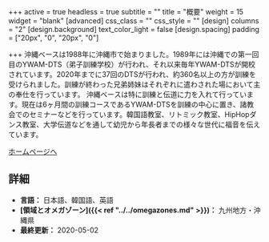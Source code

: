 +++
active = true
headless = true
subtitle = ""
title = "概要"
weight = 15
widget = "blank"
[advanced]
css_class = ""
css_style = ""
[design]
columns = "2"
[design.background]
text_color_light = false
[design.spacing]
padding = ["20px", "0", "20px", "0"]

+++
沖縄ベースは1988年に沖縄市で始まりました。1989年には沖縄での第一回目のYWAM-DTS（弟子訓練学校）が行われ、それ以来毎年YWAM-DTSが開校されています。2020年までに37回のDTSが行われ、約360名以上の方が訓練を受けられました。訓練が終わった兄弟姉妹はそれぞれに遣わされた場において主の奉仕を行っています。 沖縄ベースは特に訓練と伝道に力を入れて行っています。現在は6ヶ月間の訓練コースであるYWAM-DTSを訓練の中心に置き、諸教会でのセミナーなどを行っています。韓国語教室、リトミック教室、HipHopダンス教室、大学伝道などを通して幼児から年長者までの様々な世代に福音を伝えています。

[ホームページへ](https://www.ywamokinawa.org/)

## 詳細

* **言語：** 日本語、韓国語、英語
* **[領域とオメガゾーン]({{< ref "../../omegazones.md" >}})：** 九州地方・沖縄県
* **最終更新：** 2020-05-02
